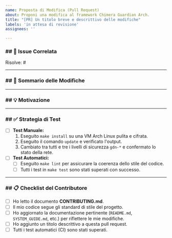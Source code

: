 ```yaml
---
name: Proposta di Modifica (Pull Request)
about: Proponi una modifica al framework Chimera Guardian Arch.
title: "[PR] Un titolo breve e descrittivo delle modifiche"
labels: 'in attesa di revisione'
assignees: ''

---
```


### ## 🔗 Issue Correlata

Risolve: #

<hr>

### ## 📝 Sommario delle Modifiche

<hr>

### ## 💡 Motivazione

<hr>

### ## ✅ Strategia di Test

- [ ] **Test Manuale:**
    1.  Eseguito `make install` su una VM Arch Linux pulita e cifrata.
    2.  Eseguito il comando `update` e verificato l'output.
    3.  Cambiato tra tutti e tre i livelli di sicurezza `gdn-*` e confermato lo stato della rete.
- [ ] **Test Automatici:**
    - [ ] Eseguito `make lint` per assicurare la coerenza dello stile del codice.
    - [ ] Tutti i test in `make test` sono stati superati con successo.

<hr>

### ## 📋 Checklist del Contributore

- [ ] Ho letto il documento **CONTRIBUTING.md**.
- [ ] Il mio codice segue gli standard di stile del progetto.
- [ ] Ho aggiornato la documentazione pertinente (`README.md`, `SYSTEM_GUIDE.md`, etc.) per riflettere le mie modifiche.
- [ ] Ho aggiunto un titolo descrittivo a questa pull request.
- [ ] Tutti i test automatici (CI) sono stati superati.